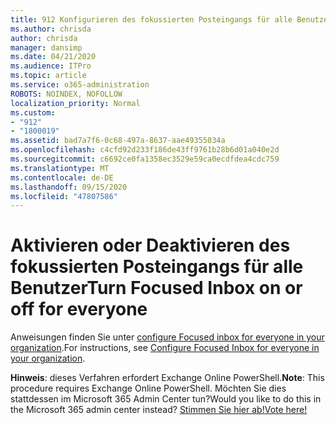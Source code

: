 ```yaml
---
title: 912 Konfigurieren des fokussierten Posteingangs für alle Benutzer in Ihrer Organisation
ms.author: chrisda
author: chrisda
manager: dansimp
ms.date: 04/21/2020
ms.audience: ITPro
ms.topic: article
ms.service: o365-administration
ROBOTS: NOINDEX, NOFOLLOW
localization_priority: Normal
ms.custom:
- "912"
- "1800019"
ms.assetid: bad7a7f6-0c68-497a-8637-aae49355034a
ms.openlocfilehash: c4cfd92d233f186de43ff9761b28b6d01a040e2d
ms.sourcegitcommit: c6692ce0fa1358ec3529e59ca0ecdfdea4cdc759
ms.translationtype: MT
ms.contentlocale: de-DE
ms.lasthandoff: 09/15/2020
ms.locfileid: "47807586"
---
```

# <a name="turn-focused-inbox-on-or-off-for-everyone"></a><span data-ttu-id="ed91c-102">Aktivieren oder Deaktivieren des fokussierten Posteingangs für alle Benutzer</span><span class="sxs-lookup"><span data-stu-id="ed91c-102">Turn Focused Inbox on or off for everyone</span></span>

<span data-ttu-id="ed91c-103">Anweisungen finden Sie unter [configure Focused inbox for everyone in your organization](https://docs.microsoft.com/microsoft-365/admin/setup/configure-focused-inbox).</span><span class="sxs-lookup"><span data-stu-id="ed91c-103">For instructions, see [Configure Focused Inbox for everyone in your organization](https://docs.microsoft.com/microsoft-365/admin/setup/configure-focused-inbox).</span></span>

<span data-ttu-id="ed91c-104">**Hinweis**: dieses Verfahren erfordert Exchange Online PowerShell.</span><span class="sxs-lookup"><span data-stu-id="ed91c-104">**Note**: This procedure requires Exchange Online PowerShell.</span></span> <span data-ttu-id="ed91c-105">Möchten Sie dies stattdessen im Microsoft 365 Admin Center tun?</span><span class="sxs-lookup"><span data-stu-id="ed91c-105">Would you like to do this in the Microsoft 365 admin center instead?</span></span> [<span data-ttu-id="ed91c-106">Stimmen Sie hier ab!</span><span class="sxs-lookup"><span data-stu-id="ed91c-106">Vote here!</span></span>](https://go.microsoft.com/fwlink/p/?linkid=862489)
